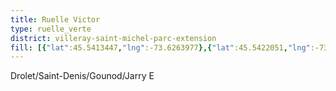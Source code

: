 ```yaml
---
title: Ruelle Victor
type: ruelle_verte
district: villeray-saint-michel-parc-extension
fill: [{"lat":45.5413447,"lng":-73.6263977},{"lat":45.5422051,"lng":-73.6293642}]
---
```


Drolet/Saint-Denis/Gounod/Jarry E